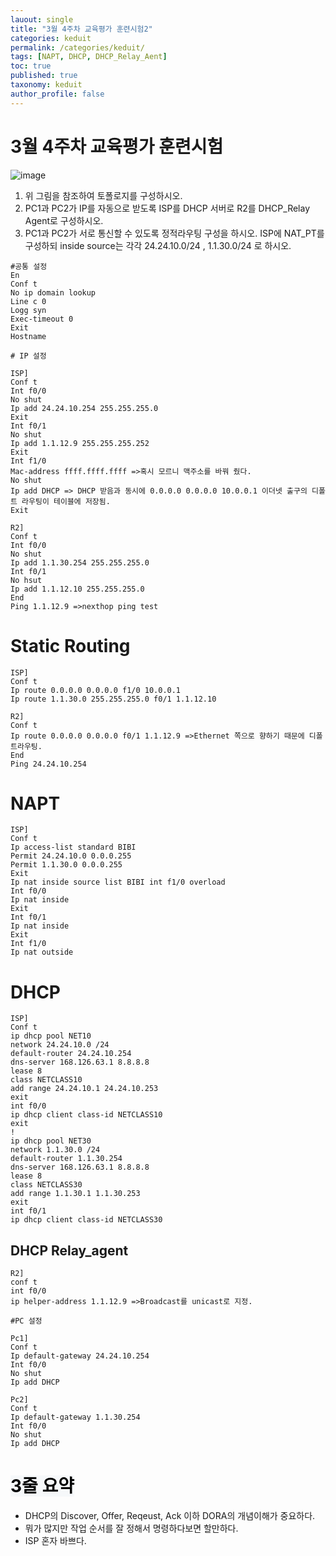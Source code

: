 ```yaml
---
lauout: single
title: "3월 4주차 교육평가 훈련시험2"
categories: keduit 
permalink: /categories/keduit/
tags: [NAPT, DHCP, DHCP_Relay_Aent]
toc: true
published: true
taxonomy: keduit 
author_profile: false
---
```

# 3월 4주차 교육평가 훈련시험

![image](https://user-images.githubusercontent.com/128279031/227464728-f08c9966-5402-4683-9d61-c2a46194a9f5.png)
1. 위 그림을 참조하여 토폴로지를 구성하시오.
2. PC1과 PC2가 IP를 자동으로 받도록 ISP를 DHCP 서버로 R2를 DHCP_Relay Agent로 구성하시오.
3. PC1과 PC2가 서로 통신할 수 있도록 정적라우팅 구성을 하시오.
ISP에 NAT_PT를 구성하되 inside source는 각각 24.24.10.0/24 , 1.1.30.0/24 로 하시오.

```
#공통 설정
En
Conf t
No ip domain lookup
Line c 0
Logg syn
Exec-timeout 0
Exit
Hostname
```

```
# IP 설정

ISP]
Conf t
Int f0/0
No shut 
Ip add 24.24.10.254 255.255.255.0
Exit
Int f0/1
No shut
Ip add 1.1.12.9 255.255.255.252
Exit
Int f1/0
Mac-address ffff.ffff.ffff =>혹시 모르니 맥주소를 바꿔 줬다.
No shut
Ip add DHCP => DHCP 받음과 동시에 0.0.0.0 0.0.0.0 10.0.0.1 이더넷 출구의 디폴트 라우팅이 테이블에 저장됨.
Exit

R2]
Conf t
Int f0/0
No shut
Ip add 1.1.30.254 255.255.255.0
Int f0/1
No hsut
Ip add 1.1.12.10 255.255.255.0
End
Ping 1.1.12.9 =>nexthop ping test
```

# Static Routing

```
ISP]
Conf t
Ip route 0.0.0.0 0.0.0.0 f1/0 10.0.0.1
Ip route 1.1.30.0 255.255.255.0 f0/1 1.1.12.10

R2]
Conf t
Ip route 0.0.0.0 0.0.0.0 f0/1 1.1.12.9 =>Ethernet 쪽으로 향하기 때문에 디폴트라우팅.
End
Ping 24.24.10.254
```

# NAPT

```
ISP]
Conf t
Ip access-list standard BIBI
Permit 24.24.10.0 0.0.0.255
Permit 1.1.30.0 0.0.0.255
Exit
Ip nat inside source list BIBI int f1/0 overload
Int f0/0
Ip nat inside
Exit
Int f0/1
Ip nat inside
Exit
Int f1/0
Ip nat outside
```

# DHCP

```
ISP]
Conf t
ip dhcp pool NET10
network 24.24.10.0 /24
default-router 24.24.10.254
dns-server 168.126.63.1 8.8.8.8
lease 8
class NETCLASS10
add range 24.24.10.1 24.24.10.253
exit
int f0/0
ip dhcp client class-id NETCLASS10
exit
!
ip dhcp pool NET30
network 1.1.30.0 /24
default-router 1.1.30.254
dns-server 168.126.63.1 8.8.8.8
lease 8
class NETCLASS30
add range 1.1.30.1 1.1.30.253
exit
int f0/1
ip dhcp client class-id NETCLASS30
```

## DHCP Relay_agent

```
R2]
conf t
int f0/0
ip helper-address 1.1.12.9 =>Broadcast를 unicast로 지정.

#PC 설정

Pc1]
Conf t
Ip default-gateway 24.24.10.254
Int f0/0
No shut
Ip add DHCP

Pc2]
Conf t
Ip default-gateway 1.1.30.254
Int f0/0
No shut
Ip add DHCP
```

 
# <mark style='background-color: #f6f8fa'> 3줄 요약 </mark>
* DHCP의 Discover, Offer, Reqeust, Ack 이하 DORA의 개념이해가 중요하다.
* 뭐가 많지만 작업 순서를 잘 정해서 명령하다보면 할만하다.
* ISP 혼자 바쁘다.